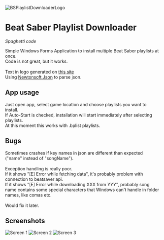 ![BSPlaylistDownloaderLogo](https://i.imgur.com/L06KgsQ.png)
# Beat Saber Playlist Downloader
*Spaghetti code*

Simple Windows Forms Application to install multiple Beat Saber playlists at once.\
Code is not great, but it works.\
\
Text in logo generated on [this site](https://fontmeme.com/beat-saber-font/)\
Using [Newtonsoft.Json](https://www.newtonsoft.com/json) to parse json.

## App usage
Just open app, select game location and choose playlists you want to install.\
If Auto-Start is checked, installation will start immediately after selecting playlists.\
At this moment this works with .bplist playlists.

## Bugs
Sometimes crashes if key names in json are different than expected ("name" instead of "songName").\
\
Exception handling is really poor.\
If it shows "[E] Error while fetching data", it's probably problem with connection to beatsaver api.\
If it shows "[E] Error while downloading XXX from YYY", probably song name contains some special characters that Windows can't handle in folder names, like comas etc.\
\
Would fix it later.

## Screenshots
![Screen 1](https://i.imgur.com/p0yESI8.png)
![Screen 2](https://i.imgur.com/gUbXlqw.png)
![Screen 3](https://i.imgur.com/ABCWFG2.png)
